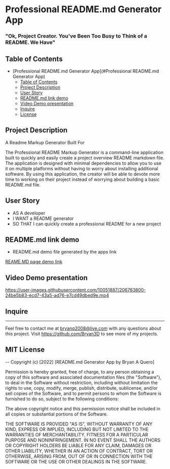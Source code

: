 # Professional README.md Generator App
### "Ok, Project Creator. You've Been Too Busy to Think of a README. We Have"

## Table of Contents

- [Professional README.md Generator App](#Professional README.md Generator App)
  - [Table of Contents](#table-of-contents)
  - [Project Description](#Project-Description])
  - [User Story](#User-Story)
  - [README.md link demo](#README-md-link-demo)
  - [Video Demo presentation](#Video-Demo-presentation)
  - [Inquire](#inquire)
  - [License](#MIT-License)

## Project Description

A Readme Markup Generator Built For

The Professional README Markup Generator is a command-line application built to quickly and easily create a project overview README markdown file. The application is designed with minimal dependencies to allow you to use it on multiple platforms without having to worry about installing additional software. By using this application, the creator will be able to devote more time to working on their project instead of worrying about building a basic README.md file.

## User Story

- AS A developer
- I WANT a README generator
- SO THAT I can quickly create a professional README for a new project


## README.md link demo

- README.md demo file generated by the apps link

[REAME.MD page demo link](https://github.com/Bryan3D/proREADMEgenApp/tree/main/doc#readme)

## Video Demo presentation

https://user-images.githubusercontent.com/10051887/206763800-24be5b83-ecd7-43a5-ad76-e7cd49dbed9e.mp4

## Inquire

---
Feel free to contact me at bryanq2008@live.com with any questions about this project. Visit <https://github.com/Bryan3D> to see more of my projects.


## MIT License
-- 
Copyright (c) [2022] [README.md Generator App by Bryan A Quero]

Permission is hereby granted, free of charge, to any person obtaining a copy
of this software and associated documentation files (the "Software"), to deal
in the Software without restriction, including without limitation the rights
to use, copy, modify, merge, publish, distribute, sublicense, and/or sell
copies of the Software, and to permit persons to whom the Software is
furnished to do so, subject to the following conditions:

The above copyright notice and this permission notice shall be included in all
copies or substantial portions of the Software.

THE SOFTWARE IS PROVIDED "AS IS", WITHOUT WARRANTY OF ANY KIND, EXPRESS OR
IMPLIED, INCLUDING BUT NOT LIMITED TO THE WARRANTIES OF MERCHANTABILITY,
FITNESS FOR A PARTICULAR PURPOSE AND NONINFRINGEMENT. IN NO EVENT SHALL THE
AUTHORS OR COPYRIGHT HOLDERS BE LIABLE FOR ANY CLAIM, DAMAGES OR OTHER
LIABILITY, WHETHER IN AN ACTION OF CONTRACT, TORT OR OTHERWISE, ARISING FROM,
OUT OF OR IN CONNECTION WITH THE SOFTWARE OR THE USE OR OTHER DEALINGS IN THE
SOFTWARE.
